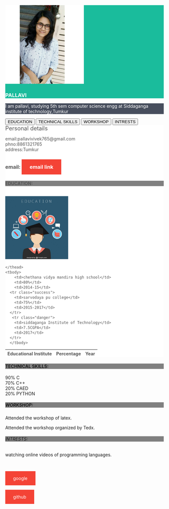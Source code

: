 <html lang="en">
<head>
  <title>My Personal Website</title>
  <meta charset="utf-8">
  <meta name="viewport" content="width=device-width, initial-scale=1">
  <link rel="stylesheet" href="https://maxcdn.bootstrapcdn.com/bootstrap/3.4.0/css/bootstrap.min.css">
  <script src="https://ajax.googleapis.com/ajax/libs/jquery/3.4.0/jquery.min.js"></script>
  <script src="https://maxcdn.bootstrapcdn.com/bootstrap/3.4.0/js/bootstrap.min.js"></script>
</head>
<head>
  <meta charset="utf-8">
  <meta name="viewport" content="width=device-width, initial-scale=1">
  <link rel="stylesheet" href="https://maxcdn.bootstrapcdn.com/bootstrap/3.4.0/css/bootstrap.min.css">
  <script src="https://ajax.googleapis.com/ajax/libs/jquery/3.4.0/jquery.min.js"></script>
  <script src="https://maxcdn.bootstrapcdn.com/bootstrap/3.4.0/js/bootstrap.min.js"></script>
  <style>
  .bg-1 { 
    background-color: #1abc9c; /* Green */
    color: #ffffff;
  }
  .bg-2 { 
    background-color: #474e5d; /* Dark Blue */
    color: #ffffff;
  }
  .bg-3 { 
    background-color: #fff; /* White */
    color: #555555;
  }
  </style>
</head>
<body>

<div class="container-fluid bg-1 text-center">
 
  <img src="pallavi.jpg" class="img-circle" alt="Bird" width="250" height="250">
  <h3>PALLAVI</h3>
</div>

<div class="container-fluid bg-2 text-center">
  <p>I am pallavi, studying 5th sem computer science engg at Siddaganga institute of technology,Tumkur</p>
</div>
<div class="container">
  
  <div class="btn-group-vertical">
    <button type="button" class="btn btn-primary">EDUCATION</button>
    <button type="button" class="btn btn-primary">TECHNICAL SKILLS</button>
    <button type="button" class="btn btn-primary">WORKSHOP</button>
    <button type="button" class="btn btn-primary">INTRESTS</button>
  </div>
</div>


<div class="container-fluid bg-3 text-center">
  

<link rel="stylesheet" href="https://maxcdn.bootstrapcdn.com/bootstrap/3.3.7/css/bootstrap.min.css">
<body class="container">
 <i class="glyphicon glyphicon-thumbs-up"  style="font-size:48px;color:red"></i>
<table cellspacing="20">
 
 
<div><font size="4">Personal details</font>
<p>              email:pallavivivek765@gmail.com<br>phno:8861321765<br>address:Tumkur</p>
  <i class="glyphicon glyphicon-envelope"  style="font-size:48px;color:red"></i>
<h3>             email: <a href="mailto:pallavivivek765@gmail.com">email link</a></h3></div>
<h4 style="background-color:gray">EDUCATION:</h4>
<div class="container">
  <table class="table">
    <thead>
      <tr>
        <th>Educational Institute</th> 



<div class="container">
          
  <img src="edu.jpg" class="rounded-circle" alt="logo" width="200" height="200"> 
</div>
        <th>Percentage</th>
        <th>Year</th>
       </tr>
     
    </thead>
    <tbody>
        <td>chethana vidya mandira high school</td>
        <td>80%</td>
        <td>2014-15</td>     
      <tr class="success">
        <td>sarvodaya pu college</td>
        <td>75%</td>
        <td>2015-2017</td>
      </tr>
       <tr class="danger">
        <td>siddaganga Institute of Technology</td>
        <td>7.5CGPA</td>
        <td>2017</td>
      </tr>
      </tbody>
  </table>
</div>
<body>
<style>
body {
  background-image: url("wood.jpg");
}
</style>
</body>






<h4 style="background-color:gray"> TECHNICAL SKILLS:</h4>
<div class="container">
  
  <div class="progress">
   <div class="progress-bar progress-bar-success" role="progressbar" aria-valuenow="90" aria-valuemin="0" aria-valuemax="100" style="width:90%">
      90% C
    </div>
  </div>
  <div class="progress">
    <div class="progress-bar progress-bar-info" role="progressbar" aria-valuenow="70" aria-valuemin="0" aria-valuemax="100" style="width:70%">
      70% C++ 
    </div>
  </div>
  <div class="progress">
    <div class="progress-bar progress-bar-warning" role="progressbar" aria-valuenow="20" aria-valuemin="0" aria-valuemax="100" style="width:20%">
      20% CAED 
    </div>
  </div>
  <div class="progress">
    <div class="progress-bar progress-bar-danger" role="progressbar" aria-valuenow="20" aria-valuemin="0" aria-valuemax="100" style="width:20%">
      20% PYTHON 
    </div>
  </div>
</div>







<h5 style="background-color:gray">WORKSHOP:</h5>
<p>           Attended the workshop of latex. </p>
<p>           Attended the workshop organized by Tedx. </p>

<h6 style="background-color:gray">INTRESTS:</h6>
<p>           watching online videos of programming languages.</p>


<meta name="viewport" content="width=device-width, initial-scale=1">
<link rel="stylesheet" href="https://maxcdn.bootstrapcdn.com/bootstrap/3.3.7/css/bootstrap.min.css">
<body class="container">
<i class="glyphicon glyphicon-cloud" style="font-size:24px;"></i>
<i class="glyphicon glyphicon-cloud" style="font-size:36px;"></i>
<i class="glyphicon glyphicon-cloud" style="font-size:48px;color:red;"></i>
<i class="glyphicon glyphicon-cloud" style="font-size:60px;color:red;"></i>
  <body>
<style>
a:link, a:visited {
  background-color: #f44336;
  color: white;
  padding: 14px 25px;
  text-align: center;
  text-decoration: none;
  display: inline-block;
}

</style>
<a href="https://google.com" target="_blank">google</a>

<a href="https://github.com" target="_blank">github</a>
</body>


